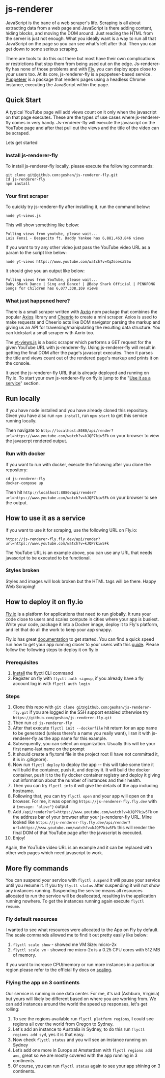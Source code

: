 # js-renderer

JavaScript is the bane of a web scraper's life. Scraping is all about extracting data from a web page and JavaScript is there adding content, hiding blocks, and moving the DOM around. Just reading the HTML from the server is just not enough. What you ideally want is a way to run all that JavaScript on the page so you can see what's left after that. Then you can get down to some serious scraping.

There are tools to do this out there but most have their own complications or restrictions that stop them from being used out on the edge. Js-renderer-fly has none of those problems and with [Fly](https://fly.io), you can deploy apps close to your users too. At its core, js-renderer-fly is a puppeteer-based service. [Puppeteer](https://pptr.dev/) is a package that renders pages using a headless Chrome instance, executing the JavaScript within the page.

## Quick Start

A typical YouTube page will add views count on it only when the javascript on that page executes. These are the types of use cases where js-renderer-fly comes in very handy. Js-renderer-fly will execute the javascript on the YouTube page and after that pull out the views and the title of the video can be scraped.

Lets get started

### Install js-renderer-fly

To install js-renderer-fly locally, please execute the following commands:

```
git clone git@github.com:geshan/js-renderer-fly.git
cd js-renderer-fly
npm install
```

### Your first scraper

To quickly try js-renderer-fly after installing it, run the command below:

```
node yt-views.js
```

This will show something like below:

```
Pulling views from youtube, please wait...
Luis Fonsi - Despacito ft. Daddy Yankee has 6,881,463,846 views
```

If you want to try any other video just pass the YouTube video URL as a param to the script like below:

```
node yt-views https://www.youtube.com/watch?v=XqZsoesa55w
```

It should give you an output like below:

```
Pulling views from YouTube, please wait...
Baby Shark Dance | Sing and Dance! | @Baby Shark Official | PINKFONG Songs for Children has 6,077,338,169 views
```

### What just happened here?

There is a small scraper written with [Axrio](https://www.npmjs.com/package/@geshan/axrio) npm package that combines the popular [Axios](https://www.npmjs.com/package/axios) library and [Cheerio](https://www.npmjs.com/package/cheerio) to create a mini scraper. Axios is used to make requests and Cheerio acts like DOM navigator parsing the markup and giving us an API for traversing/manipulating the resulting data structure. You can kickstart a small scraper with Axrio too.

The [yt-views.js](./yt-views) is a basic scraper which performs a GET request for the given YouTube URL with js-renderer-fly. Using js-renderer-fly will result in getting the final DOM after the page's javascrpt executes. Then it parses the title and views count out of the rendered page's markup and prints it on the console.

It used the js-renderer-fly URL that is already deployed and running on Fly.io. To start your own js-renderer-fly on fly.io jump to the "[Use it as a service](#how-to-use-it-as-a-service)" section.

## Run locally

If you have node installed and you have already cloned this repository. Given you have also run `npm install`,  run `npm start` to get this service running locally.

Then navigate to `http://localhost:8080/api/render?url=https://www.youtube.com/watch?v=kJQP7kiw5Fk` on your browser to view the javascrpt rendered output.

### Run with docker

If you want to run with docker, execute the following after you clone the repository:

```
cd js-renderer-fly
docker-compose up
```

Then hit `http://localhost:8080/api/render?url=https://www.youtube.com/watch?v=kJQP7kiw5Fk` on your browser to see the output.

## How to use it as a service

If you want to use it for scraping, use the following URL on Fly.io:

```
https://js-renderer-fly.fly.dev/api/render?url=https://www.youtube.com/watch?v=kJQP7kiw5Fk
```

The YouTube URL is an example above, you can use any URL that needs javascript to be executed to be functional.

### Styles broken

Styles and images will look broken but the HTML tags will be there. Happy Web Scraping!

## How to deploy it on fly.io

[Fly.io](https://fly.io) is a platform for applications that need to run globally. It runs your code close to users and scales compute in cities where your app is busiest. Write your code, package it into a Docker image, deploy it to Fly's platform, and let that do all the work to keep your app snappy.

Fly.io has great [documentation](https://fly.io/docs/) to get started. You can find a quick speed run how to get your app running closer to your users with this [guide](https://fly.io/docs/speedrun/). Please follow the following steps to deploy it on fly.io

### Prerequisites

1. [Install](https://fly.io/docs/getting-started/installing-flyctl/) the flyctl CLI command
1. Register on fly with `flyctl auth signup`, if you already have a fly account log in with `flyctl auth login`

### Steps

1. Clone this repo with `git clone git@github.com:geshan/js-renderer-fly.git` if you are logged in the SSH support enabled otherwise try `https://github.com/geshan/js-renderer-fly.git`
1. Then run `cd js-renderer-fly`
1. After that execute `flyctl init --dockerfile` hit return for an app name to be generated (unless there's a name you really want), I ran it with js-renderer-fly as the app name for this example.
1. Subsequently, you can select an organization. Usually this will be your first name-last name on the prompt
1. It should create a fly.toml file in the project root (I have not committed it, it is in .gitignore).
1. Now run `flyctl deploy` to deploy the app -- this will take some time it will build the container, push it, and deploy it. It will build the docker container, push it to the fly docker container registry and deploy it giving out information about the number of instances and their health.
1. Then you can try `flyctl info` it will give the details of the app including hostname.
1. Following that, you can try `flyctl open` and your app will open on the browser. For me, it was opening `https://js-renderer-fly.fly.dev` with a `{mesage: "alive"}` output
1. Add `/api/render?url=https://www.youtube.com/watch?v=kJQP7kiw5Fk` on the address bar of your browser after your js-renderer-fly URL. Mine looked like `https://js-renderer-fly.fly.dev/api/render?url=https://www.youtube.com/watch?v=kJQP7kiw5Fk` this will render the final DOM of that YouTube page after the javascript is executed.
1. Enjoy!

Again, the YouTube video URL is an example and it can be replaced with other web pages which need javascript to work.

## More fly commands

You can suspend your service with `flyctl suspend` it will pause your service until you resume it. If you try `flyctl status` after suspending it will not show any instances running. Suspending the service means all resources allocated to run the service will be deallocated, resulting in the application running nowhere. To get the instances running again execute `flyctl resume`.

### Fly default resources

I wanted to see what resources were allocated to the App on Fly by default. The scale commands allowed me to find it out pretty easily like below:

1. `flyctl scale show` - showed me VM Size: micro-2x
1. `flyctl scale vm` - showed me micro-2x is a 0.25 CPU cores with 512 MB of memory.

If you want to increase CPU/memory or run more instances in a particular region please refer to the official fly docs on [scaling](https://fly.io/docs/scaling/).

### Flying the app on 3 continents

Our service is running in one data center. For me, it's iad (Ashburn, Virginia) but yours will likely be different based on where you are working from. We can add instances around the world the speed up responses, let's get rolling:

1. To see the regions available run `flyctl platform regions`, I could see regions all over the world from Oregon to Sydney.
1. Let's add an instance to Australia in Sydney, to do this run `flyctl regions add syd`, yes it is that easy.
1. Now check `flyctl status` and you will see an instance running on Sydney
1. Let’s add one more in Europe at Amsterdam with `flyctl regions add ams`, great so we are mostly covered with the app running in 3 continents.
1. Of course, you can run `flyctl status` again to see your app shining on 3 continents.
